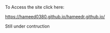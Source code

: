 To Access the site click here:

https://hameed0380.github.io/hameedr.github.io/

Still under contruction
